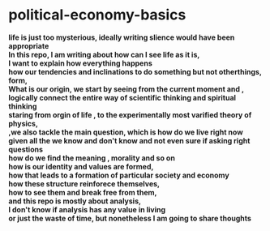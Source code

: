 # political-economy-basics

**life is just too mysterious, ideally writing slience would have been appropriate<br>
In this repo, I am writing about how can I see life as it is,<br>
I want to explain how everything happens <br>
how our tendencies and inclinations to do something but not otherthings, form,<br>
What is our origin, we start by seeing from the current moment and ,<br>
logically connect the entire way of scientific thinking and spiritual thinking <br>
staring from orgin of life , to the  experimentally most varified theory of physics, <br>
,we also tackle the main question, which is how do we live  right now <br>
given all the we know and don't know and not even sure if asking right questions<br>
how do we find the meaning , morality and so on <br>
how is our identity and values are formed,<br>
how that leads to a formation of particular society and economy<br>
how these structure reinforece themselves,<br>
how to see them and break free from them,<br>
and this repo is mostly about analysis, <br>
I don't know if analysis has any value in living <br>
or just the waste of time, but nonetheless I am going  to share thoughts**<br>



